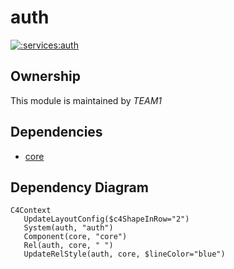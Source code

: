 
# auth
        
[![:services:auth](https://github.com/albertlatacz/shift-left-kotlin/actions/workflows/auth-build.yml/badge.svg)](https://github.com/albertlatacz/shift-left-kotlin/actions/workflows/auth-build.yml)


## Ownership
This module is maintained by *TEAM1*


## Dependencies
- [core](https://github.com/albertlatacz/shift-left-kotlin/tree/main/libraries/core)

## Dependency Diagram

```mermaid
C4Context        
   UpdateLayoutConfig($c4ShapeInRow="2")                           
   System(auth, "auth")
   Component(core, "core")
   Rel(auth, core, " ") 
   UpdateRelStyle(auth, core, $lineColor="blue")                
```